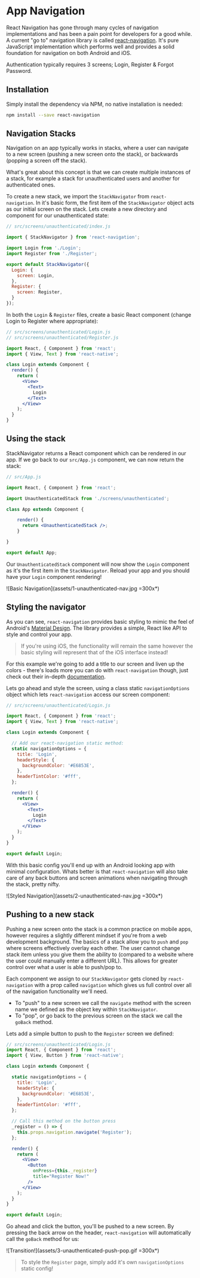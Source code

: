 # App Navigation

React Navigation has gone through many cycles of navigation implementations and has been a pain point for developers for a good while.
A current "go to" navigation library is called [react-navigation](https://reactnavigation.org/). It's pure JavaScript implementation
which performs well and provides a solid foundation for navigation on both Android and iOS.

Authentication typically requires 3 screens; Login, Register & Forgot Password.

## Installation

Simply install the dependency via NPM, no native installation is needed:

```bash
npm install --save react-navigation
```

## Navigation Stacks

Navigation on an app typically works in stacks, where a user can navigate to a new screen (pushing a new screen onto the stack), or backwards (popping
a screen off the stack).

What's great about this concept is that we can create multiple instances of a stack, for example a stack for unauthenticated users and another for
authenticated ones.

To create a new stack, we import the `StackNavigator` from `react-navigation`. In it's basic form, the first item of the `StackNavigator` object
acts as our initial screen on the stack. Lets create a new directory and component for our unauthenticated state:

```js
// src/screens/unauthenticated/index.js

import { StackNavigator } from 'react-navigation';

import Login from './Login';
import Register from './Register';

export default StackNavigator({
  Login: {
    screen: Login,
  },
  Register: {
    screen: Register,
  }
});
```

In both the `Login` & `Register` files, create a basic React component (change Login to Register where appropriate):

```jsx
// src/screens/unauthenticated/Login.js
// src/screens/unauthenticated/Register.js

import React, { Component } from 'react';
import { View, Text } from 'react-native';

class Login extends Component {
  render() {
    return (
      <View>
        <Text>
          Login
        </Text>
      </View>
    );
  }
}
```

## Using the stack

StackNavigator returns a React component which can be rendered in our app. If we go back to our `src/App.js` component, we can now return
the stack:

```jsx
// src/App.js

import React, { Component } from 'react';

import UnauthenticatedStack from './screens/unauthenticated';

class App extends Component {

    render() {
      return <UnauthenticatedStack />;
    }

}

export default App;
```

Our `UnauthenticatedStack` component will now show the `Login` component as it's the first item in the `StackNavigator`. Reload your app and you
should have your `Login` component rendering!

![Basic Navigation](assets/1-unauthenticated-nav.jpg =300x*)

## Styling the navigator

As you can see, `react-navigation` provides basic styling to mimic the feel of Android's [Material Design](https://material.io). The
library provides a simple, React like API to style and control your app.

> If you're using iOS, the functionality will remain the same however the basic styling will represent that of the iOS interface instead!

For this example we're going to add a title to our screen and liven up the colors - there's loads more you can do with `react-navigation` though,
just check out their in-depth [documentation](https://reactnavigation.org/docs/getting-started.html).

Lets go ahead and style the screen, using a class static `navigationOptions` object which lets `react-navigation` access our screen component:

```jsx
// src/screens/unauthenticated/Login.js

import React, { Component } from 'react';
import { View, Text } from 'react-native';

class Login extends Component {

  // Add our react-navigation static method:
  static navigationOptions = {
    title: 'Login',
    headerStyle: {
      backgroundColor: '#E6853E',
    },
    headerTintColor: '#fff',
  };

  render() {
    return (
      <View>
        <Text>
          Login
        </Text>
      </View>
    );
  }
}

export default Login;
```

With this basic config you'll end up with an Android looking app with minimal configuration. Whats better is that `react-navigation` will also
take care of any back buttons and screen animations when navigating through the stack, pretty nifty.

![Styled Navigation](assets/2-unauthenticated-nav.jpg =300x*)

## Pushing to a new stack

Pushing a new screen onto the stack is a common practice on mobile apps, however requires a slightly different mindset if you're from a web development
background. The basics of a stack allow you to `push` and `pop` where screens effectively overlay each other. The user cannot change stack item
unless you give them the ability to (compared to a website where the user could manually enter a different URL). This allows for greater
control over what a user is able to push/pop to.

Each component we assign to our `StackNavigator` gets cloned by `react-navigation` with a prop called `navigation` which gives us full control over
all of the navigation functionality we'll need.

- To "push" to a new screen we call the `navigate` method with the screen name we defined as the object key within `StackNavigator`.
- To "pop", or go back to the previous screen on the stack we call the `goBack` method.

Lets add a simple button to push to the `Register` screen we defined:

```jsx
// src/screens/unauthenticated/Login.js
import React, { Component } from 'react';
import { View, Button } from 'react-native';

class Login extends Component {

  static navigationOptions = {
    title: 'Login',
    headerStyle: {
      backgroundColor: '#E6853E',
    },
    headerTintColor: '#fff',
  };

  // Call this method on the button press
  _register = () => {
    this.props.navigation.navigate('Register');
  };

  render() {
    return (
      <View>
        <Button
          onPress={this._register}
          title="Register Now!"
        />
      </View>
    );
  }
}

export default Login;
```

Go ahead and click the button, you'll be pushed to a new screen. By pressing the back arrow on the header, `react-navigation` will automatically
call the `goBack` method for us:

![Transition!](assets/3-unauthenticated-push-pop.gif =300x*)

> To style the `Register` page, simply add it's own `navigationOptions` static config!

